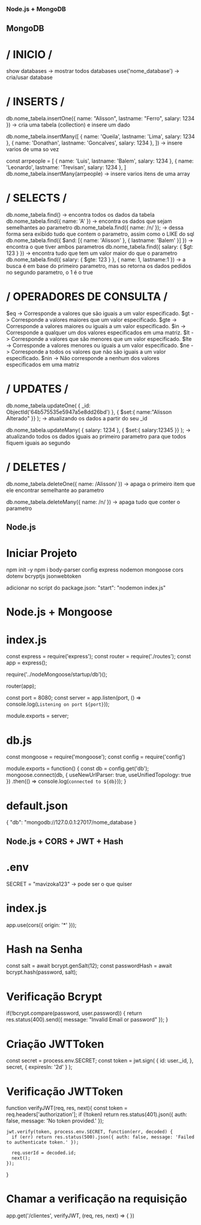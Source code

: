 ### Node.js + MongoDB

## MongoDB

# / INICIO /

show databases -> mostrar todos databases
use('nome_database') -> cria/usar database

# / INSERTS / 

db.nome_tabela.insertOne({
    name: "Alisson",
    lastname: "Ferro",
    salary: 1234
}) -> cria uma tabela (collection) e insere um dado 

db.nome_tabela.insertMany([
    {
        name: 'Queila',
        lastname: 'Lima',
        salary: 1234
    },
    {
        name: 'Donathan',
        lastname: 'Goncalves',
        salary: 1234
    },
]) -> insere varios de uma so vez

const arrpeople = [
    {
        name: 'Luis',
        lastname: 'Balem',
        salary: 1234
    },
    {
        name: 'Leonardo',
        lastname: 'Trevisan',
        salary: 1234
    },
]
db.nome_tabela.insertMany(arrpeople) -> insere varios itens de uma array

# / SELECTS /

db.nome_tabela.find() -> encontra todos os dados da tabela
db.nome_tabela.find({ name: 'A' }) -> encontra os dados que sejam semelhantes ao parametro
db.nome_tabela.find({ name: /n/ }); -> dessa forma sera exibido tudo que contem o parametro, assim como o LIKE do sql
db.nome_tabela.find({ $and: [{ name: 'Alisson' }, { lastname: 'Balem' }] }) -> encontra o que tiver ambos parametros
db.nome_tabela.find({ salary: { $gt: 123 } }) -> encontra tudo que tem um valor maior do que o parametro
db.nome_tabela.find({ salary: { $gte: 123 } }, { name: 1, lastname:1 }) -> a busca é em base do primeiro parametro, mas so retorna os dados pedidos no segundo parametro, o 1 é o true

# / OPERADORES DE CONSULTA /

$eq -> Corresponde a valores que são iguais a um valor especificado.
$gt -> Corresponde a valores maiores que um valor especificado.
$gte ->  Corresponde a valores maiores ou iguais a um valor especificado.
$in -> Corresponde a qualquer um dos valores especificados em uma matriz.
$lt -> Corresponde a valores que são menores que um valor especificado.
$lte ->  Corresponde a valores menores ou iguais a um valor especificado.
$ne -> Corresponde a todos os valores que não são iguais a um valor especificado.
$nin ->  Não corresponde a nenhum dos valores especificados em uma matriz

# / UPDATES /

db.nome_tabela.updateOne(
    { _id: ObjectId('64b575535e5947a5e8dd26bd') },
    { $set:{ name:"Alisson Alterado" }}
); -> atualizando os dados a partir do seu _id

db.nome_tabela.updateMany(
    { salary: 1234 },
    { $set:{ salary:12345 }}
); -> atualizando todos os dados iguais ao primeiro parametro para que todos fiquem iguais ao segundo

# / DELETES /

db.nome_tabela.deleteOne({
    name: /Alisson/
}) -> apaga o primeiro item que ele encontrar semelhante ao parametro

db.nome_tabela.deleteMany({
    name: /n/
}) -> apaga tudo que conter o parametro

## Node.js

# Iniciar Projeto

npm init -y
npm i body-parser config express nodemon mongoose cors dotenv bcryptjs jsonwebtoken

adicionar no script do package.json:
"start": "nodemon index.js"

# Node.js + Mongoose

# index.js

const express = require('express');
const router = require('./routes');
const app = express();

require('../nodeMongoose/startup/db')();

router(app);

const port = 8080;
const server = app.listen(port, () => console.log(`Listening on port ${port}`));

module.exports = server;

# db.js

const mongoose = require('mongoose');
const config = require('config')

module.exports = function() {
    const db = config.get('db');
    mongoose.connect(db, { useNewUrlParser: true, useUnifiedTopology: true })
        .then(() => console.log(`connected to ${db}`));
}

# default.json

{
    "db": "mongodb://127.0.0.1:27017/nome_database
}

## Node.js + CORS + JWT + Hash

# .env 
SECRET = "mavizoka123" -> pode ser o que quiser

# index.js
app.use(cors({
        origin: '*'
}));

# Hash na Senha
const salt = await bcrypt.genSalt(12);
const passwordHash = await bcrypt.hash(password, salt);

# Verificação Bcrypt
 if(!bcrypt.compare(password, user.password)) {
     return res.status(400).send({ message: "Invalid Email or password" });
}

# Criação JWTToken
const secret = process.env.SECRET;
const token = jwt.sign(
    {
        id: user._id,
    },
    secret,
    {
        expiresIn: '2d'
    }
);

# Verificação JWTToken

function verifyJWT(req, res, next){
    const token = req.headers['authorization'];
    if (!token) return res.status(401).json({ auth: false, message: 'No token provided.' });
    
    jwt.verify(token, process.env.SECRET, function(err, decoded) {
      if (err) return res.status(500).json({ auth: false, message: 'Failed to authenticate token.' });
      
      req.userId = decoded.id;
      next();
    });
}

# Chamar a verificação na requisição
app.get('/clientes', verifyJWT, (req, res, next) => { })
